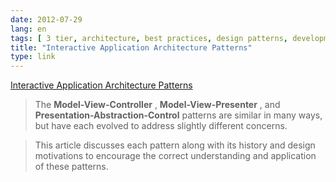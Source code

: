```yaml
---
date: 2012-07-29
lang: en
tags: [ 3 tier, architecture, best practices, design patterns, development, mvc, mvp, software ]
title: "Interactive Application Architecture Patterns"
type: link
---
```


[Interactive Application Architecture
Patterns](http://aspiringcraftsman.com/2007/08/25/interactive-application-architecture/)

> The **Model-View-Controller** , **Model-View-Presenter** , and
> **Presentation-Abstraction-Control** patterns are similar in many
> ways, but have each evolved to address slightly different concerns.

> This article discusses each pattern along with its history and design
> motivations to encourage the correct understanding and application of
> these patterns.

